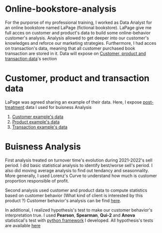 # Online-bookstore-analysis

For the purporse of my professional training, I worked as Data Analyst for an online bookstore named LaPage (fictional bookstore).
LaPage give me full acces on customer and product's data to build some online-behavior customer's analysis. Analysis allowed to get deeper into our customer's knowledges and reforce our marketing strategies. 
Furthermore, I had acces on transaction's data, meaning that all customer purchased book transaction are stored in it. Data will expose on [Customer, product and transaction data](#)'s section

# Customer, product and transaction data

LaPage was agreed sharing an example of their data. Here, I expose [post-treatment](https://github.com/marcadeant/online-bookstore-analysis/blob/main/Jupyter%20Labs/Post-treatment.ipynb) data I used for buisness Analysis  

1. [Customer example's data](https://github.com/marcadeant/online-bookstore-analysis/blob/main/Post-treatment%20Data/customer_df_clean)
2. [Product example's data](https://github.com/marcadeant/online-bookstore-analysis/blob/main/Post-treatment%20Data/product_df_clean)
3. [Transaction example's data](https://github.com/marcadeant/online-bookstore-analysis/blob/main/Post-treatment%20Data/transaction_df_clean)

# Buisness Analysis

First analysis treated on turnover time's evolution during 2021-2022's sell period. I did basic statistical analysis to identify best/worse sell's period. 
I also did moving average analysis to find out tendancy and seasonnality. More generally, I used Lorenz's Curve to understand how much is customer proportion responsible of profit.

Second analysis used customer and product data to compute statistics based on customer behavior (What kind of client is interested by this product ?)
Customer behavior's analysis can be find [here](https://github.com/marcadeant/online-bookstore-analysis/blob/main/Jupyter%20Labs/Books-sale%20Analysis.ipynb).

In additional, I realized hypothesis's test to make our customer behavior's interpretation true. I used **Pearson**, **Spearman**, **Qui-2** and **Anova** statistical's test with [python framework](https://github.com/marcadeant/all_stats) I developed. 
All hypothesis's tests are available [here](https://github.com/marcadeant/online-bookstore-analysis/blob/main/Jupyter%20Labs/Hyopthesis's%20test.ipynb)
